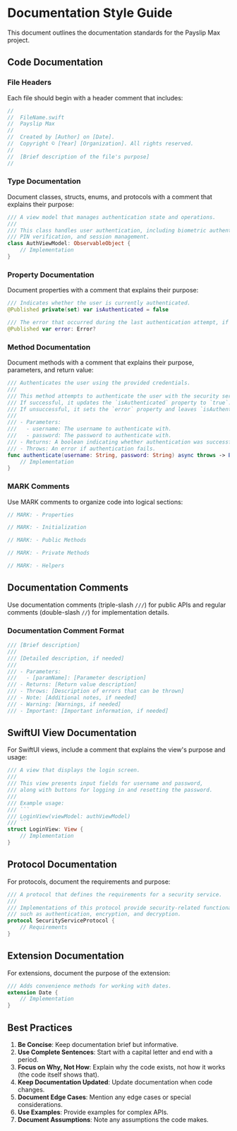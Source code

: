 # Documentation Style Guide

This document outlines the documentation standards for the Payslip Max project.

## Code Documentation

### File Headers

Each file should begin with a header comment that includes:

```swift
//
//  FileName.swift
//  Payslip Max
//
//  Created by [Author] on [Date].
//  Copyright © [Year] [Organization]. All rights reserved.
//
//  [Brief description of the file's purpose]
//
```

### Type Documentation

Document classes, structs, enums, and protocols with a comment that explains their purpose:

```swift
/// A view model that manages authentication state and operations.
/// 
/// This class handles user authentication, including biometric authentication,
/// PIN verification, and session management.
class AuthViewModel: ObservableObject {
    // Implementation
}
```

### Property Documentation

Document properties with a comment that explains their purpose:

```swift
/// Indicates whether the user is currently authenticated.
@Published private(set) var isAuthenticated = false

/// The error that occurred during the last authentication attempt, if any.
@Published var error: Error?
```

### Method Documentation

Document methods with a comment that explains their purpose, parameters, and return value:

```swift
/// Authenticates the user using the provided credentials.
///
/// This method attempts to authenticate the user with the security service.
/// If successful, it updates the `isAuthenticated` property to `true`.
/// If unsuccessful, it sets the `error` property and leaves `isAuthenticated` as `false`.
///
/// - Parameters:
///   - username: The username to authenticate with.
///   - password: The password to authenticate with.
/// - Returns: A boolean indicating whether authentication was successful.
/// - Throws: An error if authentication fails.
func authenticate(username: String, password: String) async throws -> Bool {
    // Implementation
}
```

### MARK Comments

Use MARK comments to organize code into logical sections:

```swift
// MARK: - Properties

// MARK: - Initialization

// MARK: - Public Methods

// MARK: - Private Methods

// MARK: - Helpers
```

## Documentation Comments

Use documentation comments (triple-slash `///`) for public APIs and regular comments (double-slash `//`) for implementation details.

### Documentation Comment Format

```swift
/// [Brief description]
///
/// [Detailed description, if needed]
///
/// - Parameters:
///   - [paramName]: [Parameter description]
/// - Returns: [Return value description]
/// - Throws: [Description of errors that can be thrown]
/// - Note: [Additional notes, if needed]
/// - Warning: [Warnings, if needed]
/// - Important: [Important information, if needed]
```

## SwiftUI View Documentation

For SwiftUI views, include a comment that explains the view's purpose and usage:

```swift
/// A view that displays the login screen.
///
/// This view presents input fields for username and password,
/// along with buttons for logging in and resetting the password.
///
/// Example usage:
/// ```
/// LoginView(viewModel: authViewModel)
/// ```
struct LoginView: View {
    // Implementation
}
```

## Protocol Documentation

For protocols, document the requirements and purpose:

```swift
/// A protocol that defines the requirements for a security service.
///
/// Implementations of this protocol provide security-related functionality,
/// such as authentication, encryption, and decryption.
protocol SecurityServiceProtocol {
    // Requirements
}
```

## Extension Documentation

For extensions, document the purpose of the extension:

```swift
/// Adds convenience methods for working with dates.
extension Date {
    // Implementation
}
```

## Best Practices

1. **Be Concise**: Keep documentation brief but informative.
2. **Use Complete Sentences**: Start with a capital letter and end with a period.
3. **Focus on Why, Not How**: Explain why the code exists, not how it works (the code itself shows that).
4. **Keep Documentation Updated**: Update documentation when code changes.
5. **Document Edge Cases**: Mention any edge cases or special considerations.
6. **Use Examples**: Provide examples for complex APIs.
7. **Document Assumptions**: Note any assumptions the code makes. 